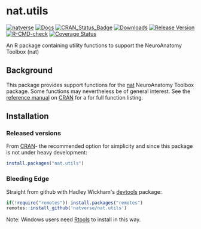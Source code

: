 # nat.utils
<!-- badges: start -->
[![natverse](https://img.shields.io/badge/natverse-Part%20of%20the%20natverse-a241b6)](https://natverse.github.io)
[![Docs](https://img.shields.io/badge/docs-100%25-brightgreen.svg)](https://natverse.github.io/nat.utils/reference/)
[![CRAN_Status_Badge](http://www.r-pkg.org/badges/version/nat.utils)](http://cran.r-project.org/web/packages/nat.utils) 
[![Downloads](http://cranlogs.r-pkg.org/badges/nat.utils?color=brightgreen)](http://www.r-pkg.org/pkg/nat.utils)
[![Release Version](https://img.shields.io/github/release/natverse/nat.utils.svg)](https://github.com/jefferis/nat.utils/releases/latest) 
[![R-CMD-check](https://github.com/natverse/nat.utils/workflows/R-CMD-check/badge.svg)](https://github.com/jefferis/nat.utils/actions)
[![Coverage Status](https://img.shields.io/coveralls/natverse/nat.utils.svg)](https://coveralls.io/r/jefferis/nat.utils?branch=master)
<!-- badges: end -->

An R package containing utility functions to support the NeuroAnatomy Toolbox (nat)

## Background
This package provides support functions for the [nat](https://github.com/natverse/nat)
NeuroAnatomy Toolbox package. Some functions may nevertheless be of general 
interest. See the [reference manual](http://cran.r-project.org/web/packages/nat.utils/nat.utils.pdf) 
on [CRAN](http://cran.r-project.org/web/packages/nat.utils/) for a for full function listing.

## Installation

### Released versions
From [CRAN](http://cran.r-project.org/web/packages/nat.utils/)- the recommended
option for simplicity and since this package is not under heavy development:

```r
install.packages("nat.utils")
```

### Bleeding Edge
Straight from github with Hadley Wickham's [devtools](https://github.com/hadley/devtools) package:

```r
if(!require("remotes")) install.packages("remotes")
remotes::install_github('natverse/nat.utils')
```
Note: Windows users need [Rtools](http://www.murdoch-sutherland.com/Rtools/) to
install in this way.
